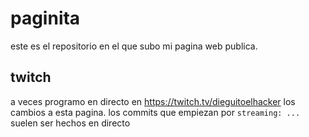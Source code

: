 # paginita

este es el repositorio en el que subo mi pagina web publica.

## twitch

a veces programo en directo en https://twitch.tv/dieguitoelhacker los cambios a esta pagina. los commits que empiezan por `streaming: ...` suelen ser hechos en directo
